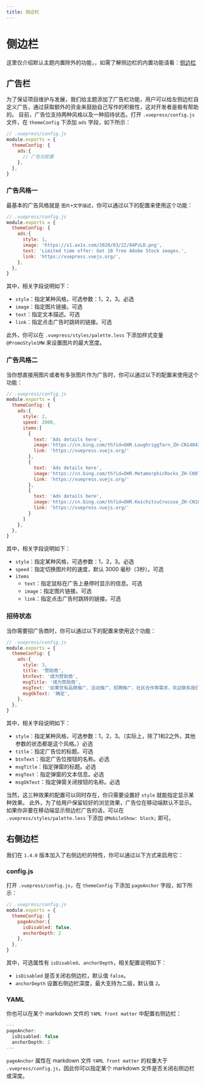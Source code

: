 ```yaml
---
title: 侧边栏
---
```


# 侧边栏

这里仅介绍默认主题内置除外的功能，，如需了解侧边栏的内置功能请看：[侧边栏](https://vuepress.vuejs.org/zh/theme/default-theme-config.html#侧边栏)

<a-divider />

## 广告栏
为了保证项目维护与发展，我们给主题添加了广告栏功能，用户可以给左侧边栏自定义广告，通过获取额外的资金来鼓励自己写作的积极性，这对开发者是极有帮助的。
目前，广告位支持两种风格以及一种招待状态。打开 `.vuepress/config.js` 文件，在  `themeConfig` 下添加 `ads` 字段，如下所示：
```js
// .vuepress/config.js
module.exports = {
  themeConfig: {
    ads:{
      // 广告位配置
    },
  }, 
}
```

### 广告风格一
最基本的广告风格就是 `图片+文字描述`，你可以通过以下的配置来使用这个功能：
```js
// .vuepress/config.js
module.exports = {
  themeConfig: {
    ads:{
      style: 1, 
      image: 'https://s1.ax1x.com/2020/03/22/84PzLD.png',
      text: 'Limited time offer: Get 10 free Adobe Stock images.',
      link: 'https://vuepress.vuejs.org/',
    },
  }, 
}
```
其中，相关字段说明如下：
- `style`：指定某种风格，可选参数：1，2，3。<a-tag color="orange">必选</a-tag>
- `image`：指定图片链接。<a-tag color="blue">可选</a-tag>
- `text`：指定文本描述。<a-tag color="blue">可选</a-tag>
- `link`：指定点击广告时跳转的链接。<a-tag color="blue">可选</a-tag>

此外，你可以在 `.vuepress/styles/palette.less` 下添加样式变量 `@PromoStyle1MW` 来设置图片的最大宽度。

### 广告风格二  
当你想直接用图片或者有多张图片作为广告时，你可以通过以下的配置来使用这个功能：
```js
// .vuepress/config.js
module.exports = {
  themeConfig: {
    ads:{
      style: 2, 
      speed: 2000,
      items:[
        {
          text: 'Ads details here',
          image:'https://cn.bing.com/th?id=OHR.LoughriggTarn_ZH-CN1404327665_1920x1080.jpg',
          link: 'https://vuepress.vuejs.org/'
        },
        {
          text: 'Ads details here',
          image:'https://cn.bing.com/th?id=OHR.MetamorphicRocks_ZH-CN9753251368_1920x1080.jpg',
          link: 'https://vuepress.vuejs.org/'
        },
        {
          text: 'Ads details here',
          image:'https://cn.bing.com/th?id=OHR.KeichitsuCrocuse_ZH-CN1061292366_1920x1080.jpg',
          link: 'https://vuepress.vuejs.org/'
        }
      ]
    },
  }, 
}
```
其中，相关字段说明如下：
- `style`：指定某种风格，可选参数：1，2，3。<a-tag color="orange">必选</a-tag>
- `speed`：指定切换图片时的速度，默认 3000 毫秒（3秒）。<a-tag color="blue">可选</a-tag>
- `items`  
    - `text`：指定鼠标在广告上悬停时显示的信息。<a-tag color="blue">可选</a-tag>
    - `image`：指定图片链接。<a-tag color="blue">可选</a-tag>
    - `link`：指定点击广告时跳转的链接。<a-tag color="blue">可选</a-tag>

### 招待状态
当你需要招广告商时，你可以通过以下的配置来使用这个功能：
```js
// .vuepress/config.js
module.exports = {
  themeConfig: {
    ads:{
      style: 3, 
      title: '赞助商', 
      btnText: '成为赞助商',
      msgTitle: '成为赞助商',
      msgText: '如果您有品牌推广、活动推广、招聘推广、社区合作等需求，欢迎联系我们，成为赞助商。您的广告将出现在 AndDocs 文档侧边栏等页面。',
      msgOkText: '确定',
    },
  }, 
}
```
其中，相关字段说明如下：
- `style`：指定某种风格，可选参数：1，2，3。（实际上，除了1和2之外，其他参数的状态都是这个风格。）<a-tag color="orange">必选</a-tag>
- `title`：指定广告位的标题。<a-tag color="blue">可选</a-tag>
- `btnText`：指定广告位按钮的名称。<a-tag color="blue">必选</a-tag>
- `msgTitle`：指定弹窗的标题。<a-tag color="orange">必选</a-tag>
- `msgText`：指定弹窗的文本信息。<a-tag color="orange">必选</a-tag>
- `msgOkText`：指定弹窗关闭按钮的名称。<a-tag color="orange">必选</a-tag>

当然，这三种效果的配置可以同时存在，你只需要设置好 `style` 就能指定显示某种效果。
此外，为了给用户保留较好的浏览效果，广告位在移动端默认不显示。如果你非要在移动端显示侧边栏广告的话，可以在 `.vuepress/styles/palette.less` 下添加 `@MobileShow: block;` 即可。



## 右侧边栏 <Badge text="v1.4.0" type="tip"/>
我们在 `1.4.0` 版本加入了右侧边栏的特性，你可以通过以下方式来启用它：

### config.js
打开 `.vuepress/config.js`，在  `themeConfig` 下添加 `pageAnchor` 字段，如下所示：

```js
// .vuepress/config.js
module.exports = {
  themeConfig: {
    pageAnchor:{
      isDisabled: false,
      anchorDepth: 2
    },
  }, 
}
```

其中，可选属性有 `isDisabled`、`anchorDepth`，相关配置说明如下：   
- `isDisabled` 是否关闭右侧边栏，默认值 `false`。
- `anchorDepth` 设置右侧边栏深度，最大支持为二级，默认值 `2`。

### YAML
你也可以在某个 markdown 文件的 `YAML front matter` 中配置右侧边栏：
```js
---
pageAnchor:
  isDisabled: false
  anchorDepth: 2
---
``` 
`pageAnchor` 属性在 markdown 文件 `YAML front matter` 的权重大于 `.vuepress/config.js`，因此你可以指定某个 markdown 文件是否关闭右侧边栏或深度。